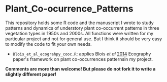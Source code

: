 Plant_Co-ocurrence_Patterns
==========================

This repository holds some R code and the manuscript I wrote to study patterns and dynamics of understory plant co-occurrent patterns in three vegetation types in 1950s and 2000s. All functions were written for my particular project and not for general use. But I think it should be very easy to modify the code to fit your own needs.

- `Blois_et_al_ecograhpy_cooc.R`: applies Blois *et al* [2014](http://onlinelibrary.wiley.com/doi/10.1111/ecog.00779/abstract) Ecography paper's framework on plant co-occurrences patternsin my project.

**Comments are more than welcome! But please do not fork it to write a slightly different paper!**
